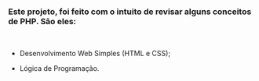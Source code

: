 <div>

### Este projeto, foi feito com o intuito de revisar alguns conceitos de PHP. São eles:

</br>

- Desenvolvimento Web Simples (HTML e CSS);

- Lógica de Programação.

</div>
